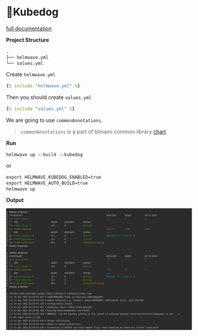 # 🐶Kubedog

[full documentation](../../anno/#kubedogs)

**Project Structure**

```
.
├── helmwave.yml
└── values.yml
```

Create `helmwave.yml`

```yaml
{% include "helmwave.yml" %}
```

Then you should create `values.yml`

```yaml
{% include "values.yml" %}
```

We are going to use `commonAnnotations`. 

> `commonAnnotations` is a part of bitnami common library [chart](https://github.com/bitnami/charts/tree/master/bitnami/common).

**Run**

```console
helmwave up --build --kubedog
```

or 

```console
export HELMWAVE_KUBEDOG_ENABLED=true
export HELMWAVE_AUTO_BUILD=true
helmwave up
```

**Output**

![img.png](img.png)
